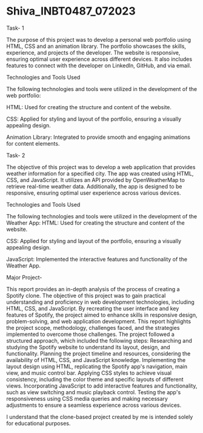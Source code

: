 # Shiva_INBT0487_072023

Task- 1

The purpose of this project was to develop a personal web portfolio using HTML, CSS  and an animation library. The portfolio showcases the skills, experience, and projects of the developer. The website is responsive, ensuring optimal user experience across different devices. It also includes features to connect with the developer on LinkedIn, GitHub, and via email.


Technologies and Tools Used

The following technologies and tools were utilized in the development of the web portfolio:

HTML:	Used for creating the structure and content of the website.

CSS:	Applied for styling and layout of the portfolio, ensuring a visually appealing design.


Animation Library:	Integrated to provide smooth and engaging animations for content elements.

Task- 2 

The objective of this project was to develop a web application that provides weather information for a specified city. The app was created using HTML, CSS, and JavaScript. It utilizes an API provided by OpenWeatherMap to retrieve real-time weather data. Additionally, the app is designed to be responsive, ensuring optimal user experience across various devices.

Technologies and Tools Used

The following technologies and tools were utilized in the development of the Weather App:
HTML: 	Used for creating the structure and content of the website.

CSS: 	Applied for styling and layout of the portfolio, ensuring a visually appealing design.

JavaScript: 	Implemented the interactive features and functionality of the Weather App.


Major Project-

 This report provides an in-depth analysis of the process of creating a Spotify clone. The objective of this project was to gain practical understanding and proficiency in web development technologies, including HTML, CSS, and JavaScript. By recreating the user interface and key features of Spotify, the project aimed to enhance skills in responsive design, problem-solving, and web application development. This report highlights the project scope, methodology, challenges faced, and the strategies implemented to overcome those challenges.
 The project followed a structured approach, which included the following steps: Researching and studying the Spotify website to understand its layout, design, and functionality. Planning the project timeline and resources, considering the availability of HTML, CSS, and JavaScript knowledge. Implementing the layout design using HTML, replicating the Spotify app's navigation, main view, and music control bar. Applying CSS styles to achieve visual consistency, including the color theme and specific layouts of different views. Incorporating JavaScript to add interactive features and functionality, such as view switching and music playback control. Testing the app's responsiveness using CSS media queries and making necessary adjustments to ensure a seamless experience across various devices.











I understand that the clone-based project created by me is intended solely for educational purposes.

